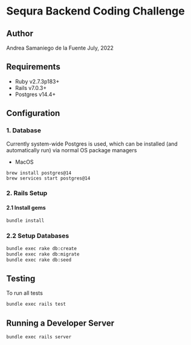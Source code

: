 # Sequra Backend Coding Challenge

## Author
Andrea Samaniego de la Fuente
July, 2022

## Requirements
* Ruby v2.7.3p183+
* Rails v7.0.3+
* Postgres v14.4+

## Configuration
### 1. Database
Currently system-wide Postgres is used, which can be installed (and automatically run) via normal OS package managers
* MacOS
```
brew install postgres@14
brew services start postgres@14
```

### 2. Rails Setup
#### 2.1 Install gems
```bash
bundle install
```
### 2.2 Setup Databases
```bash
bundle exec rake db:create
bundle exec rake db:migrate
bundle exec rake db:seed
```

## Testing
To run all tests
```bash
bundle exec rails test
```

## Running a Developer Server
```bash
bundle exec rails server
```
